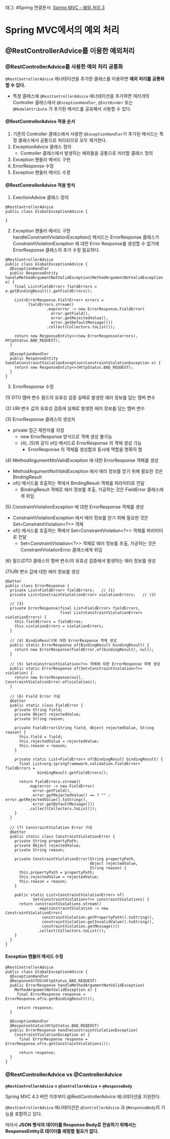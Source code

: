 태그: #Spring
연결문서: [Spring MVC - 예외 처리 3](Spring%20MVC%20-%20예외%20처리%203.md)

# Spring MVC에서의 예외 처리

## @RestControllerAdvice를 이용한 예외처리

### @RestControllerAdvice를 사용한 예외 처리 공통화

`@RestControllerAdvice` 애너테이션을 추가한 클래스를 이용하면 **예외 처리를 공통화할 수 있다.**

-   특정 클래스에 `@RestControllerAdvice` 애너테이션을 추가하면 여러개의 Controller 클래스에서 `@ExceptionHandler`, `@InitBinder` 또는 `@ModelAttribute` 가 추가된 메서드를 공유해서 사용할 수 있다.

#### @RestControllerAdvice 적용 순서

1.  기존의 Controller 클래스에서 사용한 `@ExceptionHandler`가 추가된 메서드는 특정 클래스에서 공통으로 처리되므로 모두 제거한다.
2.  ExceptionAdvice 클래스 정의
    -   Controller 클래스에서 발생하는 예외들을 공통으로 처리할 클래스 정의
3.  Exception 핸들러 메서드 구현
4.  ErrorResponse 수정
5.  Exception 핸들러 메서드 수정

#### @RestControllerAdvice 적용 방식

1.  ExectionAdvice 클래스 정의

```
@RestControllerAdvice
public class GlobalExceptionAdvice {

}
```

2.  Exception 핸들러 메서드 구현  
    handleConstraintViolationException() 메서드는 ErrorResponse 클래스가 ConstraintViolationException 에 대한 Error Response를 생성할 수 없기에 ErrorResponse 클래스의 추가 수정 필요하다.

```
@RestControllerAdvice
public class GlobalExceptionAdvice {
  @ExceptionHandler
  public ResponseEntity handleMethodArgumentNotValidException(MethodArgumentNotValidException e) {
    final List<FieldError> fieldErrors = e.getBindingResult().getFieldErrors();

    List<ErrorResponse.FieltError> errors = 
          fieldErrors.stream()
                  .map(error -> new ErrorResponse.FieldError(
                    error.getField(),
                    error.getRejectedValue(),
                    error.getDefaultMessage()))
                  .collect(Collectors.toList());

    return new ResponseEntity<>(new ErrorResponse(errors), HttpStatus.BAD_REQUEST);
  }

  @ExceptionHandler
  public ResponseEntity handleConstraintViolationException(ConstraintViolationException e) {
    return new ResponseEntity<>(HttpStatus.BAD_REQUEST);
  }
}
```

3.  ErrorResponse 수정

(1) DTO 멤버 변수 필드의 유효성 검증 실패로 발생한 에러 정보를 담는 멤버 변수

(2) URI 변수 값의 유효성 검증에 실패로 발생한 에러 정보를 담는 멤버 변수

(3) ErrorResponse 클래스의 생성자

-   private 접근 제한자를 지정
    -   new ErrorResponse 방식으로 객체 생성 불가능
    -   (4), (5)와 같이 of() 메서드로 ErrorResponse 의 객체 생성 가능
        -   ErrorResponse 의 객체를 생성함과 동시에 역할을 명확히 함

(4) MethodArgumentNtoValidException 에 대한 ErrorResponse 객체를 생성

-   MethodArgumentNotValidException 에서 에러 정보를 얻기 위해 필요한 것은 BindingResult
-   of() 메서드를 호출하는 쪽에서 BindingResult 객체를 파라미터로 전달
    -   BindingResult 객체로 에러 정보를 추출, 가공하는 것은 FieldError 클래스에게 위임

(5) ConstraintViolationException 에 대한 ErrorResponse 객체를 생성

-   ConstraintViolationException 에서 에러 정보를 얻기 위해 필요한 것은 Set<ConstraintViolation<?>> 객체
-   of() 메서드를 호출하는 쪽에서 Set<ConstraintViolation<?>> 객체를 파라미터로 전달
    -   Set<ConstraintViolation<?>> 객체로 에러 정보를 추출, 가공하는 것은 ConstraintViolationError 클래스에게 위임

(6) 필드(DTO 클래스의 멤버 변수)의 유효성 검증에서 발생하는 에러 정보를 생성

(7)URI 변수 값에 대한 에러 정보를 생성

```
@Getter
public class ErrorResponse {
  private List<FieldError> fieldErrors;   // (1)
  private List<ConstraintViolationError> violationErrors;   // (2)

  // (3)
  private ErrorResponse(final List<FieldError> fieldErrors,
                        final List<ConstraintViolationError> violationErrors) {
    this.fieldErrors = fieldErros;
    this.violationErrors = violationErrors;
  }

  // (4) BindinResult에 대한 ErrorResponse 객체 생성
  public static ErrorResponse of(BindingResult bindingResult) {
    return new ErrorResponse(FieldError.of(bindingResult), null);
  }

  // (5) Set<ConstraintViolation<?>> 객체에 대한 ErrorResponse 객체 생성
  public static ErrorResponse of(Set<ConstraintViolation<?>> violation) {
    return new ErrorResponse(null, ConstraintViolationError.of(violation));
  }

  // (6) Field Error 가공
  @Getter
  public static class FieldError {
    private String field;
    private Object rejectedValue;
    private String reason;

    private FieldError(String field, Object rejectedValue, String reason) {
      this.field = field;
      this.rejectedValue = rejectedValue;
      this.reason = reason;
    }

    private static List<FieldError> of(BindingResult bindingResult) {
      final List<org.springframework.validation.FieldError> fieldErrors = 
              bindingResult.getFieldErrors();

      return fieldErrors.stream()
          .map(error -> new FieldError(
            error.getField(),
            error.getRejectedValue() == ? "" : error.getRejectedValue().toString(),
            error.getDefaultMessage()))
          .collect(Collectors.toList());
    }
  }

  // (7) ConstraintViolation Error 가공
  @Getter
  public static class ConstraintViolationError {
    private String propertyPath;
    private Object rejectedValue;
    private String reason;

    private ConstraintViolationError(String propertyPath,
                                     Object rejectedValue,
                                     String reason) {
      this.propertyPath = propertyPath;
      this.rejectedValue = rejectedValue;
      this.reason = reason;
    }

    public static List<ConstraintViolationError> of(
            Set<ConstraintViolation<?>> constraintViolations) {
      return constraintViolations.stream()
              .map(constraintViolation -> new ConstraintViolationError(
                constraintViolation.getPropertyPath().toString(),
                constraintViolation.getInvalidValue().toString(),
                constraintViolation.getMessage()))
              .collect(Collectors.toList());
    }
  }
}
```

#### Exception 핸들러 메서드 수정

```
@RestControllerAdvice
public class GlobalExceptionAdvice {
  @ExceptionHandler
  @ResponseStTUS(HttpStatus.BAD_REQUEST)
  public ErrorResponse handleMethodArgumentNotValidException(
    MethodArgumentNotValidException e) {
     final ErrorResponse response = ErrorResponse.of(e.getBindingResult());

     return response;
  }

  @ExceptionHandler
  @ResponseStatus(HttpStatus.BAD_REQEUST)
  public ErrorResponse handleConstraintViolationException(
    ConstraintViolationException e) {
      final ErrorResponse response = ErrorResponse.of(e.getConstraintViolations());

      return response;
  }
}
```

### @RestControllerAdvice vs @ControllerAdvice

**`@RestControllerAdvice` = `@ControllerAdvice` + `@ResponseBody`**  
  

Spring MVC 4.3 버전 이후부터 @RestControllerAdvice 애너테이션을 지원한다.  
  

`@RestControllerAdvice` 애너테이션은 `@ControllerAdvice` 과 `@ResponseBody`의 기능을 포함하고 있다.  
  

따라서 **JSON 형식의 데이터를 Response Body로 전송하기 위해서는 ResponseEntity로 데이터를 래핑할 필요가 없다.**
